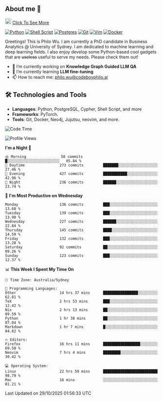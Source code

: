 ## About me 🤗

<a href="#"><img src="https://media.giphy.com/media/hvRJCLFzcasrR4ia7z/giphy.gif" width="20px" height="20px"></a> [Click To See More](https://codeboyphilo.github.io)

[![Python](https://img.shields.io/badge/python-3670A0?style=for-the-badge&logo=python&logoColor=ffdd54)](#)
[![Shell Script](https://img.shields.io/badge/shell_script-%23121011.svg?style=for-the-badge&logo=gnu-bash&logoColor=white)](#)
[![Postgres](https://img.shields.io/badge/postgres-%23316192.svg?style=for-the-badge&logo=postgresql&logoColor=white)](#)
[![Git](https://img.shields.io/badge/git-%23F05033.svg?style=for-the-badge&logo=git&logoColor=white)](#)
[![Vim](https://img.shields.io/badge/VIM-%2311AB00.svg?style=for-the-badge&logo=vim&logoColor=white)](#)
[![Docker](https://img.shields.io/badge/docker-%230db7ed.svg?style=for-the-badge&logo=docker&logoColor=white)](#)

Greetings! This is Philo Wu. I am currently a PhD candidate in Business Analytics \@ University of Sydney. I am dedicated to machine learning and deep learning fields. I also enjoy develop some Python-based cool gadgets that are ~~useless~~ useful to serve my needs. Please check them out!

- 🔭 I’m currently working on **Knowledge Graph Guided LLM QA**
- 🌱 I’m currently learning **LLM fine-tuning**
- 📫 How to reach me: philo.wu@codeboyphilo.ai

## 🛠 Technologies and Tools
- **Languages**: Python, PostgreSQL, Cypher, Shell Script, and more
- **Frameworks**: PyTorch.
- **Tools**: Git, Docker, Neo4j, Jujutsu, neovim, and more.

<!--START_SECTION:waka-->
![Code Time](http://img.shields.io/badge/Code%20Time-1%2C236%20hrs%207%20mins-blue)

![Profile Views](http://img.shields.io/badge/Profile%20Views-0-blue)

**I'm a Night 🦉** 

```text
🌞 Morning                58 commits          █░░░░░░░░░░░░░░░░░░░░░░░░   05.84 % 
🌆 Daytime                273 commits         ███████░░░░░░░░░░░░░░░░░░   27.46 % 
🌃 Evening                427 commits         ███████████░░░░░░░░░░░░░░   42.96 % 
🌙 Night                  236 commits         ██████░░░░░░░░░░░░░░░░░░░   23.74 % 
```
📅 **I'm Most Productive on Wednesday** 

```text
Monday                   136 commits         ███░░░░░░░░░░░░░░░░░░░░░░   13.68 % 
Tuesday                  139 commits         ███░░░░░░░░░░░░░░░░░░░░░░   13.98 % 
Wednesday                227 commits         ██████░░░░░░░░░░░░░░░░░░░   22.84 % 
Thursday                 145 commits         ████░░░░░░░░░░░░░░░░░░░░░   14.59 % 
Friday                   132 commits         ███░░░░░░░░░░░░░░░░░░░░░░   13.28 % 
Saturday                 92 commits          ██░░░░░░░░░░░░░░░░░░░░░░░   09.26 % 
Sunday                   123 commits         ███░░░░░░░░░░░░░░░░░░░░░░   12.37 % 
```


📊 **This Week I Spent My Time On** 

```text
🕑︎ Time Zone: Australia/Sydney

💬 Programming Languages: 
Other                    14 hrs 37 mins      ████████████████░░░░░░░░░   62.81 % 
TeX                      2 hrs 53 mins       ███░░░░░░░░░░░░░░░░░░░░░░   12.42 % 
Nix                      2 hrs 13 mins       ██░░░░░░░░░░░░░░░░░░░░░░░   09.59 % 
Python                   1 hr 38 mins        ██░░░░░░░░░░░░░░░░░░░░░░░   07.04 % 
Markdown                 1 hr 7 mins         █░░░░░░░░░░░░░░░░░░░░░░░░   04.82 % 

🔥 Editors: 
Firefox                  16 hrs 11 mins      █████████████████░░░░░░░░   69.58 % 
Neovim                   7 hrs 4 mins        ████████░░░░░░░░░░░░░░░░░   30.42 % 

💻 Operating System: 
Linux                    22 hrs 59 mins      █████████████████████████   98.79 % 
Mac                      16 mins             ░░░░░░░░░░░░░░░░░░░░░░░░░   01.21 % 
```


 Last Updated on 29/10/2025 01:56:33 UTC
<!--END_SECTION:waka-->
